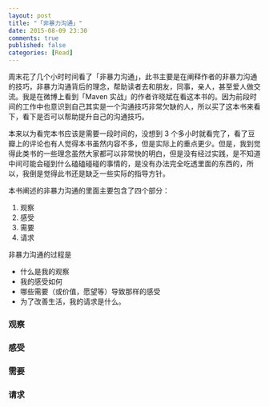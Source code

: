 ```yaml
---
layout: post
title: "「非暴力沟通」"
date: 2015-08-09 23:30
comments: true
published: false
categories: [Read]
---
```


周末花了几个小时时间看了「非暴力沟通」，此书主要是在阐释作者的非暴力沟通的技巧，非暴力沟通背后的理念，帮助读者去和朋友，同事，亲人，甚至爱人做交流。我是在微博上看到「Maven 实战」的作者许晓斌在看这本书的。因为前段时间的工作中也意识到自己其实是一个沟通技巧非常欠缺的人，所以买了这本书来看下，看下是否可以帮助提升自己的沟通技巧。

本来以为看完本书应该是需要一段时间的，没想到 3 个多小时就看完了，看了豆瓣上的评论也有人觉得本书虽然内容不多，但是实际上的重点更少。但是，我到觉得此类书的一些理念虽然大家都可以非常快的明白，但是没有经过实践，是不知道中间可能会碰到什么磕磕碰碰的事情的，是没有办法完全吃透里面的东西的，所以，我倒是觉得此书还是缺乏一些实际的指导方针。

本书阐述的非暴力沟通的里面主要包含了四个部分：

1. 观察
2. 感受
3. 需要
4. 请求

非暴力沟通的过程是

* 什么是我的观察
* 我的感受如何
* 哪些需要（或价值，愿望等）导致那样的感受
* 为了改善生活，我的请求是什么。

### 观察

### 感受

### 需要

### 请求
